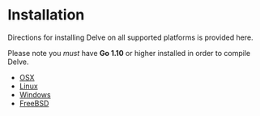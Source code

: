 # Installation

Directions for installing Delve on all supported platforms is provided here.

Please note you *must* have **Go 1.10** or higher installed in order to compile Delve.

- [OSX](osx/install.md)
- [Linux](linux/install.md)
- [Windows](windows/install.md)
- [FreeBSD](freebsd/install.md)
